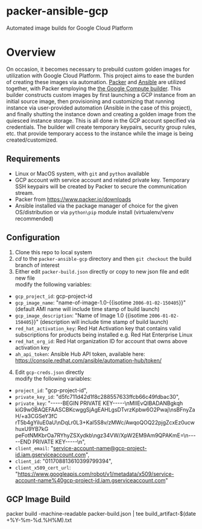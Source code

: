 # packer-ansible-gcp
Automated image builds for Google Cloud Platform

# Overview

On occasion, it becomes necessary to prebuild custom golden images for utilization with Google Cloud Platform. This project aims to ease the burden of creating these images via automation. [Packer](https://www.packer.io/) and [Ansible](https://github.com/ansible/ansible) are utilized together, with Packer employing the [the Google Compute builder](https://developer.hashicorp.com/packer/plugins/builders/googlecompute). This builder constructs custom images by first launching a GCP instance from an initial source image, then provisioning and customizing that running instance via user-provided automation (Ansible in the case of this project), and finally shutting the instance down and creating a golden image from the quiesced instance storage. This is all done in the GCP account specified via credentials. The builder will create temporary keypairs, security group rules, etc. that provide temporary access to the instance while the image is being created/customized.

Requirements
------------

* Linux or MacOS system, with `git` and `python` available
* GCP account with service account and related private key. Temporary SSH keypairs will be created by Packer to secure the communication stream.
* Packer from https://www.packer.io/downloads
* Ansible installed via the package manager of choice for the given OS/distribution or via `python\pip` module install (virtualenv/venv recommended)

Configuration
------------
1) Clone this repo to local system
2) *cd* to the `packer-ansible-gcp` directory and then `git checkout` the build branch of interest
3) Either edit `packer-build.json` directly or copy to new json file and edit new file  
<tab>modify the following variables:
* `gcp_project_id`: gcp-project-id
* `gcp_image_name`: "name-of-image-1.0-{{isotime `2006-01-02-150405`}}" (default AMI name will include time stamp of build launch)
* `gcp_image_description`: "Name of Image 1.0 {{isotime `2006-01-02-150405`}}" (description will include time stamp of build launch)
* `red_hat_activation_key`: Red Hat Activation key that contains valid subscriptions for products being installed e.g. Red Hat Enterprise Linux
* `red_hat_org_id`: Red Hat organization ID for account that owns above activation key
* `ah_api_token`: Ansible Hub API token, available here: https://console.redhat.com/ansible/automation-hub/token/

4) Edit `gcp-creds.json` directly  
<tab>modify the following variables:
* `project_id`: "gcp-project-id",
* `private_key_id`: "d5fc711d42d1f8c288557633ffcb66c49fdbac30",
* `private_key`: "-----BEGIN PRIVATE KEY-----\nMIIEvQIBADANBgkqh
kiG9w0BAQEFAASCBKcwggSjAgEAHLgsDTvrzKpbw6O2Pwaj\nsBFnyZaH/+a3CGSeY3fC
rT5b4gYiluE0aU\nDqLr0L3+KaI5S8v/zMWc/AwqoQOQ22pjgZcxEz0ucwhuxU9YB7kG
peFotNMKbrOa7RYhyZSXydkb\ngz34VW/XpW2EM9Am9QPAKmE=\n-----END PRIVATE KEY-----\n",
* `client_email`: "service-account-name@gcp-project-id.iam.gserviceaccount.com",
* `client_id`: "011708813610399799394",
* `client_x509_cert_url`: "https://www.googleapis.com/robot/v1/metadata/x509/service-account-name%40gcp-project-id.iam.gserviceaccount.com"


GCP Image Build
-------------
packer build -machine-readable packer-build.json | tee build_artifact-$(date +%Y-%m-%d.%H%M).txt